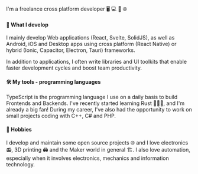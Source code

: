 I'm a freelance cross platform developer 🖥️ 💻 📱 🌐

#### 🚧 What I develop

I mainly develop Web applications (React, Svelte, SolidJS), as well as Android, iOS and Desktop apps using cross platform (React Native) or hybrid (Ionic, Capacitor, Electron, Tauri) frameworks.

In addition to applications, I often write libraries and UI toolkits that enable faster development cycles and boost team productivity.

#### 🛠️ My tools - programming languages

TypeScript is the programming language I use on a daily basis to build Frontends and Backends. I've recently started learning Rust 👨🏻‍💻, and I'm already a big fan!
During my career, I've also had the opportunity to work on small projects coding with C++, C# and PHP.

#### 🌴 Hobbies

I develop and maintain some open source projects 🌐 and I love electronics 📻, 3D printing 🖨️ and the Maker world in general 🏗️. I also love automation, especially when it involves electronics, mechanics and information technology.
